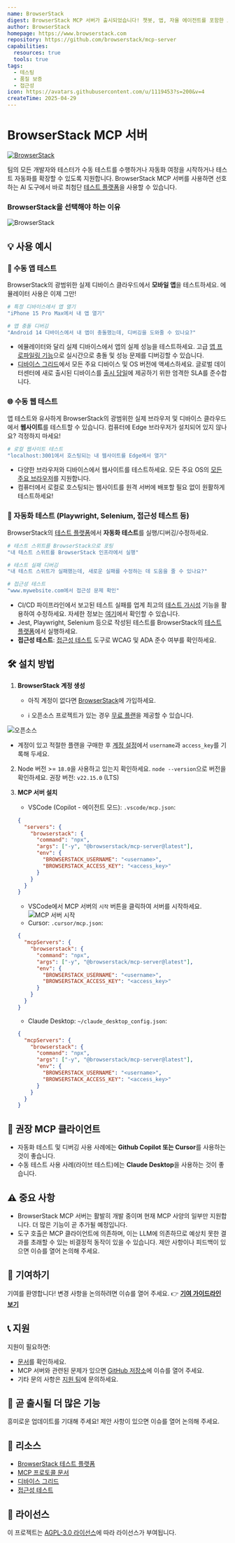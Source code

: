 ```yaml
---
name: BrowserStack
digest: BrowserStack MCP 서버가 출시되었습니다! 챗봇, 앱, 자율 에이전트를 포함한 모든 AI 시스템에서 BrowserStack 테스트 플랫폼의 전체 기능을 활용하세요.
author: BrowserStack
homepage: https://www.browserstack.com
repository: https://github.com/browserstack/mcp-server
capabilities:
  resources: true
  tools: true
tags:
  - 테스팅
  - 품질 보증
  - 접근성
icon: https://avatars.githubusercontent.com/u/1119453?s=200&v=4
createTime: 2025-04-29
---
```


# BrowserStack MCP 서버

[![BrowserStack](/images/browserstack-mcp-thumbnail.jpg)](https://www.youtube.com/watch?v=sLA7K9v7qZc)

팀의 모든 개발자와 테스터가 수동 테스트를 수행하거나 자동화 여정을 시작하거나 테스트 자동화를 확장할 수 있도록 지원합니다.
BrowserStack MCP 서버를 사용하면 선호하는 AI 도구에서 바로 최첨단 [테스트 플랫폼](https://www.browserstack.com/test-platform)을 사용할 수 있습니다.

### BrowserStack을 선택해야 하는 이유

![BrowserStack](/images/browserstack-overview.png)

## 💡 사용 예시

### 📱 수동 앱 테스트

BrowserStack의 광범위한 실제 디바이스 클라우드에서 **모바일 앱**을 테스트하세요. 에뮬레이터 사용은 이제 그만!

```bash
# 특정 디바이스에서 앱 열기
"iPhone 15 Pro Max에서 내 앱 열기"

# 앱 충돌 디버깅
"Android 14 디바이스에서 내 앱이 충돌했는데, 디버깅을 도와줄 수 있나요?"
```

- 에뮬레이터와 달리 실제 디바이스에서 앱의 실제 성능을 테스트하세요. 고급 [앱 프로파일링 기능](https://www.browserstack.com/docs/app-live/app-performance-testing)으로 실시간으로 충돌 및 성능 문제를 디버깅할 수 있습니다.
- [디바이스 그리드](https://www.browserstack.com/list-of-browsers-and-platforms/app_live)에서 모든 주요 디바이스 및 OS 버전에 액세스하세요. 글로벌 데이터센터에 새로 출시된 디바이스를 [출시 당일](https://www.browserstack.com/blog/browserstack-launches-iphone-15-on-day-0-behind-the-scenes/)에 제공하기 위한 엄격한 SLA를 준수합니다.

### 🌐 수동 웹 테스트

앱 테스트와 유사하게 BrowserStack의 광범위한 실제 브라우저 및 디바이스 클라우드에서 **웹사이트**를 테스트할 수 있습니다. 컴퓨터에 Edge 브라우저가 설치되어 있지 않나요? 걱정하지 마세요!

```bash
# 로컬 웹사이트 테스트
"localhost:3001에서 호스팅되는 내 웹사이트를 Edge에서 열기"
```

- 다양한 브라우저와 디바이스에서 웹사이트를 테스트하세요. 모든 주요 OS의 [모든 주요 브라우저](https://www.browserstack.com/list-of-browsers-and-platforms/live)를 지원합니다.
- 컴퓨터에서 로컬로 호스팅되는 웹사이트를 원격 서버에 배포할 필요 없이 원활하게 테스트하세요!

### 🧪 자동화 테스트 (Playwright, Selenium, 접근성 테스트 등)

BrowserStack의 [테스트 플랫폼](https://www.browserstack.com/test-platform)에서 **자동화 테스트**를 실행/디버깅/수정하세요.

```bash
# 테스트 스위트를 BrowserStack으로 포팅
"내 테스트 스위트를 BrowserStack 인프라에서 실행"

# 테스트 실패 디버깅
"내 테스트 스위트가 실패했는데, 새로운 실패를 수정하는 데 도움을 줄 수 있나요?"

# 접근성 테스트
"www.mywebsite.com에서 접근성 문제 확인"
```

- CI/CD 파이프라인에서 보고된 테스트 실패를 업계 최고의 [테스트 가시성](https://www.browserstack.com/docs/test-observability) 기능을 활용하여 수정하세요. 자세한 정보는 [여기](https://www.browserstack.com/docs/test-observability/features/smart-tags)에서 확인할 수 있습니다.
- Jest, Playwright, Selenium 등으로 작성된 테스트를 BrowserStack의 [테스트 플랫폼](https://www.browserstack.com/test-platform)에서 실행하세요.
- **접근성 테스트**: [접근성 테스트](https://www.browserstack.com/accessibility-testing) 도구로 WCAG 및 ADA 준수 여부를 확인하세요.

## 🛠️ 설치 방법

1. **BrowserStack 계정 생성**

   - 아직 계정이 없다면 [BrowserStack](https://www.browserstack.com/signup)에 가입하세요.

   - ℹ️ 오픈소스 프로젝트가 있는 경우 [무료 플랜](https://www.browserstack.com/open-source)을 제공할 수 있습니다.

![오픈소스](/images/browserstack-open-source.png)

- 계정이 있고 적절한 플랜을 구매한 후 [계정 설정](https://www.browserstack.com/accounts/profile/details)에서 `username`과 `access_key`를 기록해 두세요.

2. Node 버전 >= `18.0`을 사용하고 있는지 확인하세요. `node --version`으로 버전을 확인하세요. 권장 버전: `v22.15.0` (LTS)
3. **MCP 서버 설치**

   - VSCode (Copilot - 에이전트 모드): `.vscode/mcp.json`:

   ```json
   {
     "servers": {
       "browserstack": {
         "command": "npx",
         "args": ["-y", "@browserstack/mcp-server@latest"],
         "env": {
           "BROWSERSTACK_USERNAME": "<username>",
           "BROWSERSTACK_ACCESS_KEY": "<access_key>"
         }
       }
     }
   }
   ```

   - VSCode에서 MCP 서버의 `시작` 버튼을 클릭하여 서버를 시작하세요.
     ![MCP 서버 시작](/images/browserstack-vscode.png)

   * Cursor: `.cursor/mcp.json`:

   ```json
   {
     "mcpServers": {
       "browserstack": {
         "command": "npx",
         "args": ["-y", "@browserstack/mcp-server@latest"],
         "env": {
           "BROWSERSTACK_USERNAME": "<username>",
           "BROWSERSTACK_ACCESS_KEY": "<access_key>"
         }
       }
     }
   }
   ```

   - Claude Desktop: `~/claude_desktop_config.json`:

   ```json
   {
     "mcpServers": {
       "browserstack": {
         "command": "npx",
         "args": ["-y", "@browserstack/mcp-server@latest"],
         "env": {
           "BROWSERSTACK_USERNAME": "<username>",
           "BROWSERSTACK_ACCESS_KEY": "<access_key>"
         }
       }
     }
   }
   ```

## 🤝 권장 MCP 클라이언트

- 자동화 테스트 및 디버깅 사용 사례에는 **Github Copilot 또는 Cursor**를 사용하는 것이 좋습니다.
- 수동 테스트 사용 사례(라이브 테스트)에는 **Claude Desktop**을 사용하는 것이 좋습니다.

## ⚠️ 중요 사항

- BrowserStack MCP 서버는 활발히 개발 중이며 현재 MCP 사양의 일부만 지원합니다. 더 많은 기능이 곧 추가될 예정입니다.
- 도구 호출은 MCP 클라이언트에 의존하며, 이는 LLM에 의존하므로 예상치 못한 결과를 초래할 수 있는 비결정적 동작이 있을 수 있습니다. 제안 사항이나 피드백이 있으면 이슈를 열어 논의해 주세요.

## 📝 기여하기

기여를 환영합니다! 변경 사항을 논의하려면 이슈를 열어 주세요.
👉 [**기여 가이드라인 보기**](https://github.com/browserstack/mcp-server/blob/main/CONTRIBUTING.md)

## 📞 지원

지원이 필요하면:

- [문서](https://www.browserstack.com/docs)를 확인하세요.
- MCP 서버와 관련된 문제가 있으면 [GitHub 저장소](https://github.com/browserstack/mcp-server)에 이슈를 열어 주세요.
- 기타 문의 사항은 [지원 팀](https://www.browserstack.com/contact)에 문의하세요.

## 🚀 곧 출시될 더 많은 기능

흥미로운 업데이트를 기대해 주세요! 제안 사항이 있으면 이슈를 열어 논의해 주세요.

## 🔗 리소스

- [BrowserStack 테스트 플랫폼](https://www.browserstack.com/test-platform)
- [MCP 프로토콜 문서](https://modelcontextprotocol.io)
- [디바이스 그리드](https://www.browserstack.com/list-of-browsers-and-platforms/app_live)
- [접근성 테스트](https://www.browserstack.com/accessibility-testing)

## 📄 라이선스

이 프로젝트는 [AGPL-3.0 라이선스](https://www.gnu.org/licenses/agpl-3.0.html)에 따라 라이선스가 부여됩니다.
